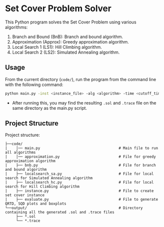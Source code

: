 # Set Cover Problem Solver

This Python program solves the Set Cover Problem using various algorithms: 
1. Branch and Bound (BnB): Branch and bound algorithm.
2. Approximation (Approx): Greedy approximation algorithm.
3. Local Search 1 (LS1): Hill Climbing algorithm.
4. Local Search 2 (LS2): Simulated Annealing algorithm.

## Usage
From the current directory (`code/`), run the program from the command line with the following command:

```bash
python main.py -inst <instance_file> -alg <algorithm> -time <cutoff_time> -seed <random_seed>
```
* After running this, you may find the resulting `.sol` and `.trace` file on the same directory as the main.py script.


## Project Structure


Project structure:
```
├──code/
|    │── main.py                                    # Main file to run all algorithms
|    │── approximation.py                           # File for greedy approximation algorithm
|    ├── bnb.py                                     # File for branch and bound algorithm 
|    ├── localsearch_sa.py                          # File for local search for Simulated Annealing algorithm
|    ├── localsearch_hc.py                          # File for local search for Hill Climbing algorithm
|    ├── instance.py                                # File to create set cover instance
|    ├── evaluate.py                                # File to generate QRTD, SQD plots and boxplots
└──output/                                          # Directory containing all the generated .sol and .trace files
     ├── *.sol
     └── *.trace

```